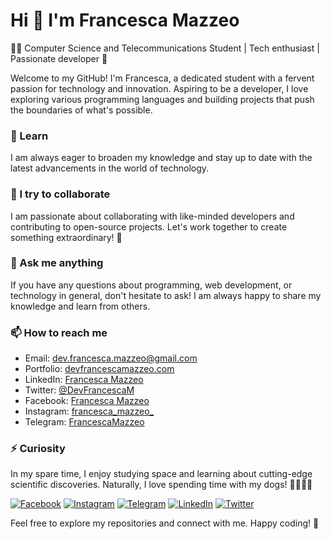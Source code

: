 # Hi 👋 I'm Francesca Mazzeo
👩‍💻 Computer Science and Telecommunications Student | Tech enthusiast | Passionate developer 🚀

Welcome to my GitHub! I'm Francesca, a dedicated student with a fervent passion for technology and innovation. Aspiring to be a developer, I love exploring various programming languages and building projects that push the boundaries of what's possible.

### 🌱 Learn
I am always eager to broaden my knowledge and stay up to date with the latest advancements in the world of technology.

### 👯 I try to collaborate
I am passionate about collaborating with like-minded developers and contributing to open-source projects. Let's work together to create something extraordinary! 🤝

### 💬 Ask me anything
If you have any questions about programming, web development, or technology in general, don't hesitate to ask! I am always happy to share my knowledge and learn from others.

### 📫 How to reach me
- Email: [dev.francesca.mazzeo@gmail.com](mailto:dev.francesca.mazzeo@gmail.com)
- Portfolio: [devfrancescamazzeo.com](https://devfrancescamazzeo.com)
- LinkedIn: [Francesca Mazzeo](https://www.linkedin.com/in/francesca-mazzeo-62232123b/)
- Twitter: [@DevFrancescaM](https://twitter.com/DevFrancescaM)
- Facebook: [Francesca Mazzeo](https://www.facebook.com/profile.php?id=100023753100171)
- Instagram: [francesca_mazzeo_](https://www.instagram.com/francesca_mazzeo_/)
- Telegram: [FrancescaMazzeo](https://t.me/FrancescaMazzeo)

### ⚡ Curiosity
In my spare time, I enjoy studying space and learning about cutting-edge scientific discoveries. Naturally, I love spending time with my dogs! 🚀🌌🧠🐶

[![Facebook](https://img.shields.io/badge/-Facebook-1877F2?style=flat-square&logo=Facebook&logoColor=white&link=https://www.facebook.com/profile.php?id=100023753100171)](https://www.facebook.com/profile.php?id=100023753100171)
[![Instagram](https://img.shields.io/badge/-Instagram-E4405F?style=flat-square&logo=Instagram&logoColor=white&link=https://www.instagram.com/francesca_mazzeo_/)](https://www.instagram.com/francesca_mazzeo_/)
[![Telegram](https://img.shields.io/badge/-Telegram-2CA5E0?style=flat-square&logo=Telegram&logoColor=white&link=https://t.me/FrancescaMazzeo)](https://t.me/FrancescaMazzeo)
[![LinkedIn](https://img.shields.io/badge/-LinkedIn-0077B5?style=flat-square&logo=LinkedIn&logoColor=white&link=https://www.linkedin.com/in/francesca-mazzeo-62232123b/)](https://www.linkedin.com/in/francesca-mazzeo-62232123b/)
[![Twitter](https://img.shields.io/badge/-Twitter-1DA1F2?style=flat-square&logo=Twitter&logoColor=white&link=https://twitter.com/DevFrancescaM)](https://twitter.com/DevFrancescaM)

Feel free to explore my repositories and connect with me. Happy coding! 🌟

